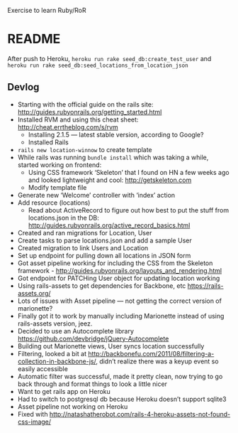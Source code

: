 Exercise to learn Ruby/RoR

# README

After push to Heroku, `heroku run rake seed_db:create_test_user` and `heroku run rake seed_db:seed_locations_from_location_json`

## Devlog

  * Starting with the official guide on the rails site: http://guides.rubyonrails.org/getting_started.html
  * Installed RVM and using this cheat sheet: http://cheat.errtheblog.com/s/rvm
    * Installing 2.1.5 — latest stable version, according to Google?
    * Installed Rails
  * `rails new location-winnow` to create template
  * While rails was running `bundle install` which was taking a while, started working on frontend:
    * Using CSS framework ‘Skeleton’ that I found on HN a few weeks ago and looked lightweight and cool: http://getskeleton.com
    * Modify template file
  * Generate new ‘Welcome’ controller with ‘index’ action
  * Add resource (locations)
    * Read about ActiveRecord to figure out how best to put the stuff from locations.json in the DB: http://guides.rubyonrails.org/active_record_basics.html
  * Created and ran migrations for Location, User
  * Create tasks to parse locations.json and add a sample User
  * Created migration to link Users and Location
  * Set up endpoint for pulling down all locations in JSON form
  * Got asset pipeline working for including the CSS from the Skeleton framework - http://guides.rubyonrails.org/layouts_and_rendering.html
  * Got endpoint for PATCHing User object for updating location working
  * Using rails-assets to get dependencies for Backbone, etc https://rails-assets.org/
  * Lots of issues with Asset pipeline — not getting the correct version of marionette?
  * Finally got it to work by manually including Marionette instead of using rails-assets version, jeez.
  * Decided to use an Autocomplete library https://github.com/devbridge/jQuery-Autocomplete
  * Building out Marionette views, User syncs location successfully
  * Filtering, looked a bit at http://backbonefu.com/2011/08/filtering-a-collection-in-backbone-js/, didn’t realize there was a keyup event so easily accessible
  * Automatic filter was successful, made it pretty clean, now trying to go back through and format things to look a little nicer
  * Want to get rails app on Heroku
  * Had to switch to postgresql db because Heroku doesn’t support sqlite3
  * Asset pipeline not working on Heroku
  * Fixed with http://natashatherobot.com/rails-4-heroku-assets-not-found-css-image/
